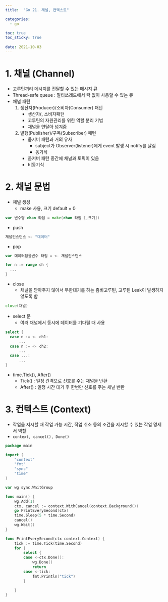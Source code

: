```yaml
---
title:  "Go 21. 채널, 컨텍스트"

categories:
  - go

toc: true
toc_sticky: true
 
date: 2021-10-03
---
```

# 1. 채널 (Channel)

-   고루틴끼리 메시지를 전달할 수 있는 메시지 큐
-   Thread-safe queue : 멀티쓰레드에서 락 없이 사용할 수 있는 큐
-   채널 패턴
    1.  생산자(Producer)/소비자(Consumer) 패턴
        -   생산자(, 소비자패턴
        -   고루틴의 자원관리를 위한 역할 분리 기법
        -   채널을 연달아 넘겨줌
    2.  발행(Publisher)/구독(Subscriber) 패턴
        -   옵저버 패턴과 거의 유사
            -   subject가 Observer(listener)에게 event 발생 시 notify를 날림
            -   동기식
        -   옵저버 패턴 중간에 채널과 토픽이 있음
        -   비동기식

# 2. 채널 문법

-   채널 생성
    -   make 사용, 크기 default = 0

```go
var 변수명 chan 타입 = make(chan 타입 [,크기])
```

-   push

```go
채널인스턴스 <- "데이터"
```

-   pop

```go
var 데이터담을변수 타입 = <- 채널인스턴스
```

```go
for n := range ch {
  ...
}
```

-   close
    -   채널을 닫아주지 않아서 무한대기를 하는 좀비고루틴, 고루틴 Leak이 발생하지 않도록 함

```go
close(채널)
```

-   select 문
    -   여러 채널에서 동시에 데이터를 기다릴 때 사용

```go
select {
  case n := <- ch1:
      ...
  case n := <- ch2:
      ...
  case ...:
      ...
}
```

-   time.Tick(), After()
    -   Tick() : 일정 간격으로 신호를 주는 채널을 반환
    -   After() : 일정 시간 대기 후 한번만 신호를 주는 채널 반환

# 3. 컨텍스트 (Context)

-   작업을 지시할 때 작업 가능 시간, 작업 취소 등의 조건을 지시할 수 있는 작업 명세서 역할
-   `context, cancel(), Done()`

```go
package main

import (
    "context"
    "fmt"
    "sync"
    "time"
)

var wg sync.WaitGroup

func main() {
    wg.Add(1)
    ctx, cancel := context.WithCancel(context.Background())
    go PrintEverySecond(ctx)
    time.Sleep(5 * time.Second)
    cancel()
    wg.Wait()
}

func PrintEverySecond(ctx context.Context) {
    tick := time.Tick(time.Second)
    for {
        select {
        case <-ctx.Done():
            wg.Done()
            return
        case <-tick:
            fmt.Println("tick")
        }

    }
}
```